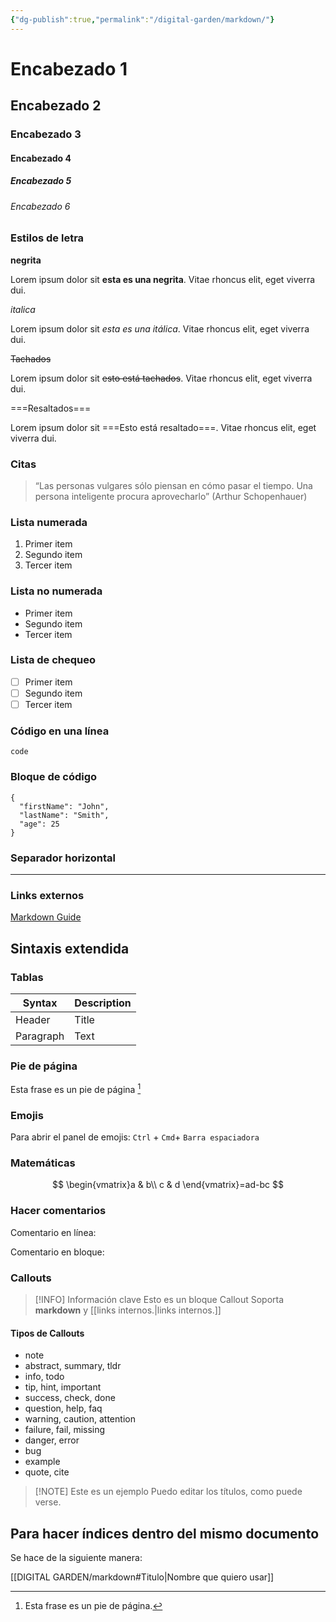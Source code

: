 ```yaml
---
{"dg-publish":true,"permalink":"/digital-garden/markdown/"}
---
```



# Encabezado 1
## Encabezado 2
### Encabezado 3
#### Encabezado 4
##### Encabezado 5
###### Encabezado 6

### Estilos de letra

**negrita**

Lorem ipsum dolor sit **esta es una negrita**. Vitae rhoncus elit, eget viverra dui.

*italica*

Lorem ipsum dolor sit *esta es una itálica*. Vitae rhoncus elit, eget viverra dui.

~~Tachados~~ 

Lorem ipsum dolor sit ~~esto está tachados~~.  Vitae rhoncus elit, eget viverra dui.

===Resaltados===

Lorem ipsum dolor sit ===Esto está resaltado===.  Vitae rhoncus elit, eget viverra dui.

### Citas

> “Las personas vulgares sólo piensan en cómo pasar el tiempo. Una persona inteligente procura aprovecharlo” (Arthur Schopenhauer)

### Lista numerada

1. Primer item
2. Segundo item
3. Tercer item

### Lista no numerada

* Primer item
* Segundo item
* Tercer item

### Lista de chequeo

- [ ] Primer item
- [ ] Segundo item
- [ ] Tercer item

### Código en una línea

`code`

### Bloque de código

```
{
  "firstName": "John",
  "lastName": "Smith",
  "age": 25
}
```

### Separador horizontal

---

### Links externos

[Markdown Guide](https://www.markdownguide.org)


## Sintaxis extendida

### Tablas

| Syntax | Description |
| ----------- | ----------- |
| Header | Title |
| Paragraph | Text |


### Pie de página

Esta frase es un pie de página [^1]

[^1]: Esta frase es un pie de página.


### Emojis

Para abrir el panel de emojis:
`Ctrl` + `Cmd`+ `Barra espaciadora` 


### Matemáticas

$$
\begin{vmatrix}a & b\\
c & d
\end{vmatrix}=ad-bc
$$


### Hacer comentarios

Comentario en línea:  

Comentario en bloque:



### Callouts

> [!INFO] Información clave
> Esto es un bloque Callout
> Soporta **markdown** y [[links internos.|links internos.]]

#### Tipos de Callouts

-   note
-   abstract, summary, tldr
-   info, todo
-   tip, hint, important
-   success, check, done
-   question, help, faq
-   warning, caution, attention
-   failure, fail, missing
-   danger, error
-   bug
-   example
-   quote, cite


> [!NOTE] Este es un ejemplo
> Puedo editar los títulos, como puede verse. 

## Para hacer índices dentro del mismo documento

Se hace de la siguiente manera: 

[[DIGITAL GARDEN/markdown#Titulo|Nombre que quiero usar]]